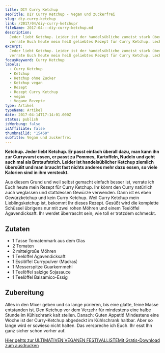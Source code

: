 ```yaml
---
title: DIY Curry Ketchup
seoTitle: DIY Curry Ketchup - Vegan und zuckerfrei
slug: diy-curry-ketchup
link: /2017/04/diy-curry-ketchup/
fileName: 2017-04---diy-curry-ketchup.md
description:
  Jeder liebt Ketchup. Leider ist der handelsübliche zumeist stark übersüßt. Ich
  verrate Euch heute mein heiß geliebtes Rezept für Curry Ketchup. Lecker vegan
excerpt:
  Jeder liebt Ketchup. Leider ist der handelsübliche zumeist stark übersüßt. Ich
  verrate Euch heute mein heiß geliebtes Rezept für Curry Ketchup. Lecker vegan
focusKeyword: Curry Ketchup
labels:
  - Curry Ketchup
  - Ketchup
  - Ketchup ohne Zucker
  - Ketchup vegan
  - Rezept
  - Rezept Curry Ketchup
  - vegan
  - Vegane Rezepte
type: Artikel
typeName: Artikel
date: 2017-04-14T17:14:01.000Z
status: publish
isWerbung: false
isAffiliate: false
thumbnailId: "15460"
subTitle: Vegan und zuckerfrei
---
```


<strong>Ketchup. Jeder liebt Ketchup. Er passt einfach überall dazu, man kann
ihn zur Curryvurst essen, er passt zu Pommes, Kartoffeln, Nudeln und geht auch
mal als Brotaufstrich. Leider ist handelsüblicher Ketchup ziemlich übersüßt und
man braucht fast nichts anderes mehr dazu essen, so viele Kalorien sind in ihm
versteckt.</strong>

Aus diesem Grund und weil selbst gemacht einfach besser ist, verrate ich Euch
heute mein Rezept für Curry Ketchup. Ihr könnt den Curry natürlich auch
weglassen und stattdessen Gewürze verwenden. Dann ist es eben Gewürzketchup und
kein Curry Ketchup. Weil Curry Ketchup mein Lieblingsketchup ist, bekommt Ihr
dieses Rezept. Gesüßt wird die komplette Schüssel übrigens nur mit zwei rohen
Möhren und einem Teelöffel Agavendicksaft. Ihr werdet überrascht sein, wie toll
er trotzdem schmeckt.

## Zutaten

<ul>
    <li>1 Tasse Tomatenmark aus dem Glas</li>
    <li>2 Tomaten</li>
    <li>2 mittelgroße Möhren</li>
    <li>1 Teelöffel Agavendicksaft</li>
    <li>1 Esslöffel Currypulver (Madras)</li>
    <li>1 Messerspitze Guarkernmehl</li>
    <li>1 Teelöffel salzige Sojasauce</li>
    <li>1 Teelöffel Balsamico-Essig</li>
</ul>

## Zubereitung

Alles in den Mixer geben und so lange pürieren, bis eine glatte, feine Masse
entstanden ist. Den Ketchup vor dem Verzehr für mindestens eine halbe Stunde im
Kühlschrank kalt stellen. Danach: Guten Appetit! Mindestens eine Woche ist der
Curry-Ketchup abgedeckt im Kühlschrank haltbar. Aber so lange wird er sowieso
nicht halten. Das verspreche ich Euch. Ihr esst Ihn ganz sicher schon vorher
auf.

<a class="banner banner-green" href="/2015/03/die-ultimative-vegane-festivalliste"><span class="head">Hier
gehts zur ULTIMATIVEN VEGANEN FESTIVALLISTE</span><span class="text">Mit
Gratis-Download zum ausdrucken</span></a>

&nbsp;
